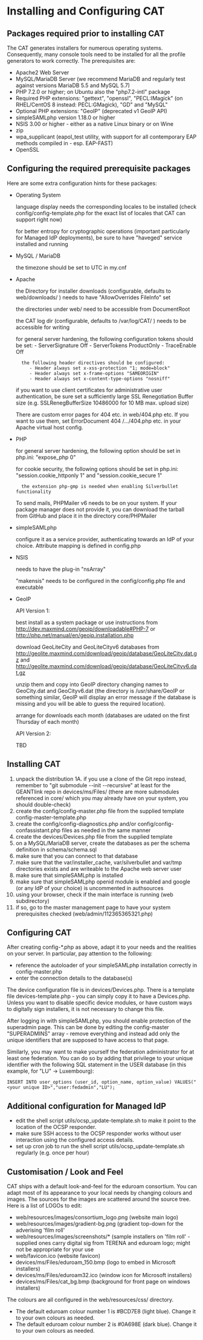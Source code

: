 Installing and Configuring CAT
==============================

Packages required prior to installing CAT
-----------------------------------------
The CAT generates installers for numerous operating systems. Consequently, many console tools need to be installed for all the profile generators to work correctly. The prerequisites are:

* Apache2 Web Server
* MySQL/MariaDB Server (we recommend MariaDB and regularly test against versions MariaDB 5.5 and MySQL 5.7)
* PHP 7.2.0 or higher; on Ubuntu also the "php7.2-intl" package
* Required PHP extensions: "gettext", "openssl", "PECL:IMagick" (on RHEL/CentOS 8 instead: PECL:GMagick), "GD" and "MySQL"
* Optional PHP extensions: "GeoIP" (deprecated v1 GeoIP API)
* simpleSAMLphp version 1.18.0 or higher
* NSIS 3.00 or higher - either as a native Linux binary or on Wine
* zip
* wpa_supplicant (eapol_test utility, with support for all contemporary EAP methods compiled in - esp. EAP-FAST)
* OpenSSL

Configuring the required prerequisite packages
----------------------------------------------
Here are some extra configuration hints for these packages:

* Operating System

	language display needs the corresponding locales to be installed (check config/config-template.php for the exact list of locales that CAT can support right now)
	
	for better entropy for cryptographic operations (important particularly for Managed IdP deployments), be sure to have "haveged" service installed and running
	
* MySQL / MariaDB

	the timezone should be set to UTC in my.cnf
	
* Apache

	the Directory for installer downloads (configurable, defaults to web/downloads/ ) needs to have "AllowOverrides FileInfo" set

	the directories under web/ need to be accessible from DocumentRoot
	
	the CAT log dir (configurable, defaults to /var/log/CAT/ ) needs to be accessible for writing
	
	for general server hardening, the following configuration tokens should be set: 
           - ServerSignature Off
           - ServerTokens ProductOnly
           - TraceEnable Off

        the following header directives should be configured:
           - Header always set x-xss-protection "1; mode=block"
           - Header always set x-frame-options "SAMEORIGIN"
           - Header always set x-content-type-options "nosniff"
	
	if you want to use client certificates for administrative user authentication, be sure set a sufficiently large SSL Renegotiation Buffer size (e.g. SSLRenegBufferSize 10486000 for 10 MB max. upload size)
	
	There are custom error pages for 404 etc. in web/404.php etc. If you want to use them, set ErrorDocument 404 /.../404.php etc. in your Apache virtual host config.
* PHP

	for general server hardening, the following option should be set in php.ini: "expose_php 0"

	for cookie security, the following options should be set in php.ini: "session.cookie_httponly 1" and "session.cookie_secure 1"

        the extension php-gmp is needed when enabling Silverbullet functionality

	To send mails, PHPMailer v6 needs to be on your system. If your package manager does not provide it, you can download the tarball from GitHub and place it in the directory core/PHPMailer

* simpleSAMLphp

	configure it as a service provider, authenticating towards an IdP of your choice. Attribute mapping is defined in config.php
* NSIS

	needs to have the plug-in "nsArray"
	
	"makensis" needs to be configured in the config/config.php file and executable
* GeoIP

	API Version 1:

	best install as a system package or use instructions from http://dev.maxmind.com/geoip/downloadable#PHP-7 or http://php.net/manual/en/geoip.installation.php
	
	download GeoLiteCity and GeoLiteCityv6 databases from http://geolite.maxmind.com/download/geoip/database/GeoLiteCity.dat.gz and http://geolite.maxmind.com/download/geoip/database/GeoLiteCityv6.dat.gz
	
	unzip them and copy into GeoIP directory changing names to GeoCity.dat and GeoCityv6.dat (the directory is /usr/share/GeoIP or something similar, GeoIP will display an error message if the database is missing and you will be able to guess the required location).
	
	arrange for downloads each month (databases are udated on the first Thursday of each month)
	
	API Version 2:
	
	TBD

Installing CAT
--------------
1.  unpack the distribution
1A. if you use a clone of the Git repo instead, remember to "git submodule --init --recursive" at least for the GEANTlink repo in devices/ms/Files/ (there are more submodules referenced in core/ which you may already have on your system, you should double-check)
2.  create the config/config-master.php file from the supplied template config-master-template.php
3.  create the config/config-diagnostics.php and/or config/config-confassistant.php files as needed in the same manner
4.  create the devices/Devices.php file from the supplied template
5.  on a MySQL/MariaDB server, create the databases as per the schema definition in schema/schema.sql
6.  make sure that you can connect to that database
7.  make sure that the var/installer_cache, var/silverbullet and var/tmp directories exists and are writeable to the Apache web server user
8.  make sure that simpleSAMLphp is installed
9.  make sure that simpleSAMLphp openid module is enabled and google (or any IdP of your choice) is uncommented in authsources
10. using your browser, check if the main interface is running (web subdirectory)
11. if so, go to the master management page to have your system prerequisites checked (web/admin/112365365321.php)

Configuring CAT
---------------
After creating config-*.php as above, adapt it to your needs and the realities on your server. In particular, pay attention to the following:

* reference the autoloader of your simpleSAMLphp installation correctly in config-master.php
* enter the connection details to the database(s)

The device configuration file is in devices/Devices.php. There is a template file devices-template.php - you can simply copy it to have a Devices.php. Unless you want to disable specific device modules, or have custom ways to digitally sign installers, it is not necessary to change this file.

After logging in with simpleSAMLphp, you should enable protection of the superadmin page. This can be done by editing the config-master "SUPERADMINS" array - remove everything and instead add only the unique identifiers that are supposed to have access to that page.

Similarly, you may want to make yourself the federation administrator for at least one federation. You can do so by adding that privilege to your unique identifier with the following SQL statement in the USER database (in this example, for "LU" -> Luxembourg):

```INSERT INTO user_options (user_id, option_name, option_value) VALUES("<your unique ID>","user:fedadmin","LU");```

Additional configuration for Managed IdP
----------------------------------------
* edit the shell script utils/ocsp_update-template.sh to make it point to the location of the OCSP responder.
* make sure SSH access to the OCSP responder works without user interaction using the configured access details.
* set up cron job to run the shell script utils/ocsp_update-template.sh regularly (e.g. once per hour)

Customisation / Look and Feel
-----------------------------
CAT ships with a default look-and-feel for the eduroam consortium. You can adapt most of its appearance to your local needs by changing colours and images. The sources for the images are scattered around the source tree. Here is a list of LOGOs to edit:

* web/resources/images/consortium_logo.png (website main logo)
* web/resources/images/gradient-bg.png (gradient top-down for the adverising 'film roll'
* web/resources/images/screenshots/* (sample installers on 'film roll' - supplied ones carry digital sig from TERENA and eduroam logo; might not be appropriate for your use
* web/favicon.ico (website favicon)
* devices/ms/Files/eduroam_150.bmp (logo to embed in Microsoft installers)
* devices/ms/Files/eduroam32.ico (window icon for Microsoft installers)
* devices/ms/Files/cat_bg.bmp (background for front page on windows installers)

The colours are all configured in the web/resources/css/ directory.

* The default eduroam colour number 1 is #BCD7E8 (light blue). Change it to your own colours as needed.
* The default eduroam colour number 2 is #0A698E (dark blue). Change it to your own colours as needed.

